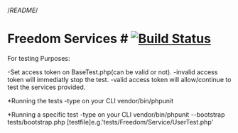 /*README*/


# Freedom Services # [![Build Status](https://travis-ci.org/perseusl/freedom-api-client.svg?branch=master)](https://travis-ci.org/perseusl/freedom-api-client)

For testing Purposes:

-Set access token on BaseTest.php(can be valid or not).
		-invalid access token will immediatly stop the test.
		-valid access token will allow/continue to test the services provided.


*Running the tests
	-type on your CLI vendor/bin/phpunit

*Running a specific test
	-type on your CLI vendor/bin/phpunit --bootstrap tests/bootstrap.php [testfile]e.g.'tests/Freedom/Service/UserTest.php'